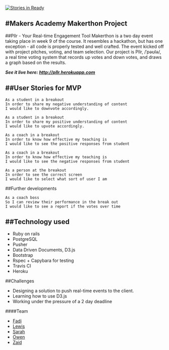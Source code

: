[![Stories in Ready](https://badge.waffle.io/zlahham/makerthon.png?label=ready&title=Ready)](https://waffle.io/zlahham/makerthon)

#Makers Academy Makerthon Project
---
##Pllr - Your Real-time Engagement Tool
Makerthon is a two day event taking place in week 9 of the course.
It resembles a hackathon, but has one exception - all code is properly tested
and well crafted. The event kicked off with project pitches, voting, and
team selection. Our project is Pllr, /ˈpəʊlə/, a real time voting system that
records up votes and down votes, and draws a graph based on the results.

***See it live here: http://pllr.herokuapp.com***

##User Stories for MVP
---
```
As a student in a breakout
In order to share my negative understanding of content
I would like to downvote accordingly.
```
```
As a student in a breakout
In order to share my positive understanding of content
I would like to upvote accordingly.
```
```
As a coach in a breakout
In order to know how effective my teaching is
I would like to see the positive responses from student
```
```
As a coach in a breakout
In order to know how effective my teaching is
I would like to see the negative responses from student
```
```
As a person at the breakout
In order to see the correct screen
I would like to select what sort of user I am
```
##Further developments
```
As a coach boss
So I can review their performance in the break out
I would like to see a report if the votes over time
```

##Technology used
---
* Ruby on rails
* PostgreSQL
* Pusher
* Data Driven Documents, D3.js
* Bootstrap
* Rspec + Capybara for testing
* Travis CI
* Heroku

##Challenges
* Designing a solution to push real-time events to the client.
* Learning how to use D3.js
* Working under the pressure of a 2 day deadline

####Team
* [Fadi](https://github.com/Fadi-Hakim)
* [Lewis](https://github.com/ljones140)
* [Sarah](https://github.com/tealpaintedduck)
* [Owen](https://github.com/ojlamb)
* [Zaid](https://github.com/zlahham)
